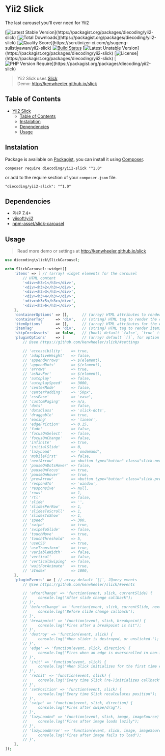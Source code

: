 # Yii2 Slick
The last carousel you'll ever need for Yii2

[![Latest Stable Version](http://poser.pugx.org/diecoding/yii2-slick/v?)](https://packagist.org/packages/diecoding/yii2-slick)
[![Total Downloads](http://poser.pugx.org/diecoding/yii2-slick/downloads?)](https://packagist.org/packages/diecoding/yii2-slick)
[![Quality Score](https://img.shields.io/scrutinizer/g/sugeng-sulistiyawan/yii2-slick.svg?)](https://scrutinizer-ci.com/g/sugeng-sulistiyawan/yii2-slick)
[![Build Status](https://app.travis-ci.com/sugeng-sulistiyawan/yii2-slick.svg?branch=master)](https://app.travis-ci.com/sugeng-sulistiyawan/yii2-slick)
[![Latest Unstable Version](http://poser.pugx.org/diecoding/yii2-slick/v/unstable?)](https://packagist.org/packages/diecoding/yii2-slick)
[![License](http://poser.pugx.org/diecoding/yii2-slick/license?)](https://packagist.org/packages/diecoding/yii2-slick)
[![PHP Version Require](http://poser.pugx.org/diecoding/yii2-slick/require/php?)](https://packagist.org/packages/diecoding/yii2-slick)

> Yii2 Slick uses [Slick](https://github.com/kenwheeler/slick) <br> Demo: http://kenwheeler.github.io/slick

## Table of Contents

- [Yii2 Slick](#yii2-slick)
  - [Table of Contents](#table-of-contents)
  - [Instalation](#instalation)
  - [Dependencies](#dependencies)
  - [Usage](#usage)

## Instalation

Package is available on [Packagist](https://packagist.org/packages/diecoding/yii2-slick), 
you can install it using [Composer](https://getcomposer.org).

```shell
composer require diecoding/yii2-slick "^1.0"
```

or add to the require section of your `composer.json` file.

```
"diecoding/yii2-slick": "^1.0"
```

## Dependencies

- PHP 7.4+
- [yiisoft/yii2](https://github.com/yiisoft/yii2)
- [npm-asset/slick-carousel](https://asset-packagist.org/package/npm-asset/slick-carousel)

## Usage

> Read more demo or settings at http://kenwheeler.github.io/slick

```php
use diecoding\slick\SlickCarousel;

echo SlickCarousel::widget([
    'items' => [ // (array) widget elements for the carousel
        // HTML content
        '<div><h3>1</h3></div>',
        '<div><h3>2</h3></div>',
        '<div><h3>3</h3></div>',
        '<div><h3>4</h3></div>',
        '<div><h3>5</h3></div>',
        '<div><h3>6</h3></div>',
    ],
    'containerOptions' => [],      // (array) HTML attributes to render on the container
    'containerTag'     => 'div',   // (string) HTML tag to render the container
    'itemOptions'      => [],      // (array) HTML attributes for the one item
    'itemTag'          => 'div',   // (string) HTML tag to render items for the carousel
    'skipCoreAssets'   => false,   // (bool) default `false`, `true` if use custom or external slick assets
    'pluginOptions'    => [        // (array) default `[]`, for option `$(#options['id']).slick(pluginOptions);`
        // @see https://github.com/kenwheeler/slick/#settings

        // 'accessibility'    => true,                                                         // boolean, default `true`
        // 'adaptiveHeight'   => false,                                                        // boolean, default `false`
        // 'appendArrows'     => $(element),                                                   // string, default `$(element)`
        // 'appendDots'       => $(element),                                                   // string, default `$(element)`
        // 'arrows'           => true,                                                         // boolean, default `true`
        // 'asNavFor'         => $(element),                                                   // string, default `$(element)`
        // 'autoplay'         => false,                                                        // boolean, default `false`
        // 'autoplaySpeed'    => 3000,                                                         // int, default `3000`
        // 'centerMode'       => false,                                                        // boolean, default `false`
        // 'centerPadding'    => '50px',                                                       // string, default `'50px'`
        // 'cssEase'          => 'ease',                                                       // string, default `'ease'`
        // 'customPaging'     => n/a,                                                          // function, default `n/a`
        // 'dots'             => false,                                                        // boolean, default `false`
        // 'dotsClass'        => 'slick-dots',                                                 // string, default `'slick-dots'`
        // 'draggable'        => true,                                                         // boolean, default `true`
        // 'easing'           => 'linear',                                                     // string, default `'linear'`
        // 'edgeFriction'     => 0.15,                                                         // integer, default `0.15`
        // 'fade'             => false,                                                        // boolean, default `false`
        // 'focusOnSelect'    => false,                                                        // boolean, default `false`
        // 'focusOnChange'    => false,                                                        // boolean, default `false`
        // 'infinite'         => true,                                                         // boolean, default `true`
        // 'initialSlide'     => 0,                                                            // integer, default `0`
        // 'lazyLoad'         => 'ondemand',                                                   // string, default `'ondemand'`
        // 'mobileFirst'      => false,                                                        // boolean, default `false`
        // 'nextArrow'        => <button type="button" class="slick-next">next</button>,       // string (html | jQuery selector) | object (DOM node | jQuery object), default `<button type="button" class="slick-next">next</button>`
        // 'pauseOnDotsHover' => false,                                                        // boolean, default `false`
        // 'pauseOnFocus'     => true,                                                         // boolean, default `true`
        // 'pauseOnHover'     => true,                                                         // boolean, default `true`
        // 'prevArrow'        => <button type="button" class="slick-prev">previous</button>,   // string (html | jQuery selector) | object (DOM node | jQuery object), default `<button type="button" class="slick-prev">previous</button>`
        // 'respondTo'        => 'window',                                                     // string, default `'window'`
        // 'responsive'       => null,                                                         // array, default `null`
        // 'rows'             => 1,                                                            // int, default `1`
        // 'rtl'              => false,                                                        // boolean, default `false`
        // 'slide'            => '',                                                           // string, default `''`
        // 'slidesPerRow'     => 1,                                                            // int, default `1`
        // 'slidesToScroll'   => 1,                                                            // int, default `1`
        // 'slidesToShow'     => 1,                                                            // int, default `1`
        // 'speed'            => 300,                                                          // int, default `300`
        // 'swipe'            => true,                                                         // boolean, default `true`
        // 'swipeToSlide'     => false,                                                        // boolean, default `false`
        // 'touchMove'        => true,                                                         // boolean, default `true`
        // 'touchThreshold'   => 5,                                                            // int, default `5`
        // 'useCSS'           => true,                                                         // boolean, default `true`
        // 'useTransform'     => true,                                                         // boolean, default `true`
        // 'variableWidth'    => false,                                                        // boolean, default `false`
        // 'vertical'         => false,                                                        // boolean, default `false`
        // 'verticalSwiping'  => false,                                                        // boolean, default `false`
        // 'waitForAnimate'   => true,                                                         // boolean, default `true`
        // 'zIndex'           => 1000,                                                         // number, default `1000`
    ],
    'pluginEvents' => [ // array default `[]`, JQuery events
        // @see https://github.com/kenwheeler/slick/#events

        // 'afterChange' => 'function(event, slick, currentSlide) {
        //     console.log("After slide change callback");
        // }',
        // 'beforeChange' => 'function(event, slick, currentSlide, nextSlide) {
        //     console.log("Before slide change callback");
        // }',
        // 'breakpoint' => 'function(event, slick, breakpoint) {
        //     console.log("Fires after a breakpoint is hit");
        // }',
        // 'destroy' => 'function(event, slick) {
        //     console.log("When slider is destroyed, or unslicked.");
        // }',
        // 'edge' => 'function(event, slick, direction) {
        //     console.log("Fires when an edge is overscrolled in non-infinite mode.");
        // }',
        // 'init' => 'function(event, slick) {
        //     console.log("When Slick initializes for the first time callback. Note that this event should be defined before initializing the slider.");
        // }',
        // 'reInit' => 'function(event, slick) {
        //     console.log("Every time Slick (re-)initializes callback");
        // }',
        // 'setPosition' => 'function(event, slick) {
        //     console.log("Every time Slick recalculates position");
        // }',
        // 'swipe' => 'function(event, slick, direction) {
        //     console.log("Fires after swipe/drag");
        // }',
        // 'lazyLoaded' => 'function(event, slick, image, imageSource) {
        //     console.log("Fires after image loads lazily");
        // }',
        // 'lazyLoadError' => 'function(event, slick, image, imageSource) {
        //     console.log("Fires after image fails to load");
        // }',
    ],
]);
```

